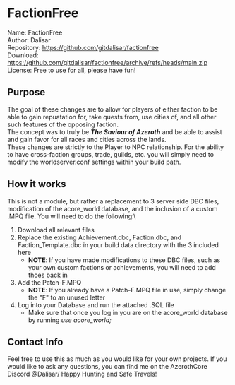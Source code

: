 # FactionFree
Name:   FactionFree \
Author:   Dalisar \
Repository:   https://github.com/gitdalisar/factionfree \
Download:   https://github.com/gitdalisar/factionfree/archive/refs/heads/main.zip \
License:   Free to use for all, please have fun! 


## Purpose
The goal of these changes are to allow for players of either faction to be able to gain repuatation for, take quests from, use cities of, and all other such features of the opposing faction. \
The concept was to truly be **_The Saviour of Azeroth_** and be able to assist and gain favor for all races and cities across the lands. \
These changes are strictly to the Player to NPC relationship. For the ability to have cross-faction groups, trade, guilds, etc. you will simply need to modify the worldserver.conf settings within your build path.

## How it works
This is not a module, but rather a replacement to 3 server side DBC files, modification of the acore_world database, and the inclusion of a custom .MPQ file. You will need to do the following:\

1. Download all relevant files
2. Replace the existing Achievement.dbc, Faction.dbc, and Faction_Template.dbc in your build data directory with the 3 included here
   - **NOTE**: If you have made modifications to these DBC files, such as your own custom factions or achievements, you will need to add thoes back in
4. Add the Patch-F.MPQ
   - **NOTE**: If you already have a Patch-F.MPQ file in use, simply change the "F" to an unused letter
5. Log into your Database and run the attached .SQL file
   - Make sure that once you log in you are on the acore_world database by running _use acore_world;_
 
## Contact Info
Feel free to use this as much as you would like for your own projects. If you would like to ask any questions, you can find me on the AzerothCore Discord @Dalisar/
Happy Hunting and Safe Travels!  
